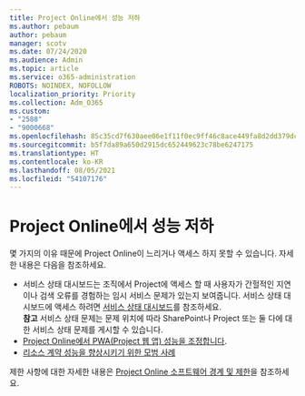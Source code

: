 ```yaml
---
title: Project Online에서 성능 저하
ms.author: pebaum
author: pebaum
manager: scotv
ms.date: 07/24/2020
ms.audience: Admin
ms.topic: article
ms.service: o365-administration
ROBOTS: NOINDEX, NOFOLLOW
localization_priority: Priority
ms.collection: Adm_O365
ms.custom:
- "2588"
- "9000668"
ms.openlocfilehash: 85c35cd7f630aee06e1f11f0ec9ff46c8ace449fa8d2dd379dc265f12078208a
ms.sourcegitcommit: b5f7da89a650d2915dc652449623c78be6247175
ms.translationtype: HT
ms.contentlocale: ko-KR
ms.lasthandoff: 08/05/2021
ms.locfileid: "54107176"
---
```

# <a name="slow-performance-with-project-online"></a>Project Online에서 성능 저하

몇 가지의 이유 때문에 Project Online이 느리거나 액세스 하지 못할 수 있습니다. 자세한 내용은 다음을 참조하세요.

- 서비스 상태 대시보드는 조직에서 Project에 액세스 할 때 사용자가 간헐적인 지연이나 검색 오류를 경험하는 임시 서비스 문제가 있는지 보여줍니다. 서비스 상태 대시보드에 액세스 하려면 [서비스 상태 대시보드](https://admin.microsoft.com/AdminPortal/Home#/servicehealth)를 참조하세요.</br>
    **참고**  서비스 상태 문제는 문제 위치에 따라 SharePoint나 Project 또는 둘 다에 대한 서비스 상태 문제를 게시할 수 있습니다.
- [Project Online에서 PWA(Project 웹 앱) 성능을 조정합니다](https://docs.microsoft.com/projectonline/tune-project-online-performance).
- [리소스 계약 성능을 향상시키기 위한 모범 사례](https://docs.microsoft.com/projectonline/best-practices-to-improve-resource-engagements-performance)

제한 사항에 대한 자세한 내용은 [Project Online 소프트웨어 경계 및 제한](https://docs.microsoft.com/projectonline/project-online-software-boundaries-and-limits)을 참조하세요.